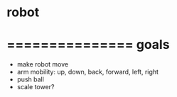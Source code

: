 # robot

===============
goals
===============

- make robot move
- arm mobility: up, down, back, forward, left, right
- push ball
- scale tower?
